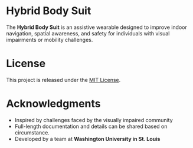 # Hybrid Body Suit

The **Hybrid Body Suit** is an assistive wearable designed to improve indoor navigation, spatial awareness, and safety for individuals with visual impairments or mobility challenges.

# License

This project is released under the [MIT License](LICENSE).

# Acknowledgments

- Inspired by challenges faced by the visually impaired community
- Full-length documentation and details can be shared based on circumstance.
- Developed by a team at **Washington University in St. Louis** 
